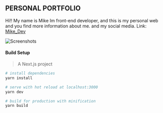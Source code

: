 ## PERSONAL PORTFOLIO

Hi!! My name is Mike Im front-end developer, and this is my personal web and you find more information about me. and my social media. Link: [Mike_Dev]('https://myke-dev.vercel.app/')

![Screenshots]("./public/portfolio.png")

#### Build Setup

> A Next.js project

```bash
# install dependencies
yarn install

# serve with hot reload at localhost:3000
yarn dev

# build for production with minification
yarn build
```
